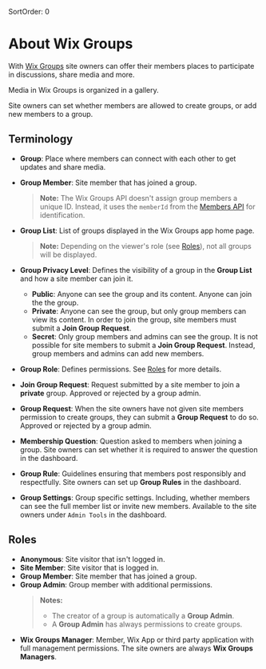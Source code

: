 SortOrder: 0

# About Wix Groups

With [Wix Groups](https://support.wix.com/en/article/wix-groups-about-groups) site owners can offer their members places to participate in discussions, share media and more.

Media in Wix Groups is organized in a gallery.

Site owners can set whether members are allowed to create groups, or add new members to a group.

## Terminology

- **Group**: Place where members can connect with each other to get updates and share media.
- **Group Member**: Site member that has joined a group.

  > **Note:** The Wix Groups API doesn't assign group members a unique ID. Instead, it uses the `memberId` from the [Members API](https://dev.wix.com/api/rest/members/members/about-wix-members) for identification.

- **Group List**: List of groups displayed in the Wix Groups app home page.

  > **Note:** Depending on the viewer's role (see [Roles](https://dev.wix.com/docs/rest/crm/community/groups/introduction#roles)), not all groups will be displayed.

- **Group Privacy Level**: Defines the visibility of a group in the **Group List** and how a site member can join it.

  - **Public**: Anyone can see the group and its content. Anyone can join the the group.
  - **Private**: Anyone can see the group, but only group members can view its content. In order to join the group, site members must submit a **Join Group Request**.
  - **Secret**: Only group members and admins can see the group. It is not possible for site members to submit a **Join Group Request**. Instead, group members and admins can add new members.

- **Group Role**: Defines permissions. See [Roles](https://dev.wix.com/docs/rest/crm/community/groups/introduction#roles) for more details.
- **Join Group Request**: Request submitted by a site member to join a **private** group. Approved or rejected by a group admin.
- **Group Request**: When the site owners have not given site members permission to create groups, they can submit a **Group Request** to do so. Approved or rejected by a group admin.
- **Membership Question**: Question asked to members when joining a group. Site owners can set whether it is required to answer the question in the dashboard.
- **Group Rule**: Guidelines ensuring that members post responsibly and respectfully. Site owners can set up **Group Rules** in the dashboard.
- **Group Settings**: Group specific settings. Including, whether members can see the full member list or invite new members. Available to the site owners under `Admin Tools` in the dashboard.

## Roles

- **Anonymous**: Site visitor that isn't logged in.
- **Site Member**: Site visitor that is logged in.
- **Group Member**: Site member that has joined a group.
- **Group Admin**: Group member with additional permissions.
  > **Notes:**
  >
  > - The creator of a group is automatically a **Group Admin**.
  > - A **Group Admin** has always permissions to create groups.
- **Wix Groups Manager**: Member, Wix App or third party application with full management permissions. The site owners are always **Wix Groups Managers**.
